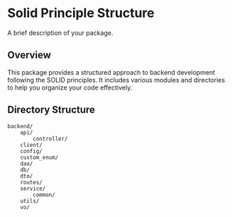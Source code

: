 # Solid Principle Structure

A brief description of your package.

## Overview

This package provides a structured approach to backend development following the SOLID principles. It includes various modules and directories to help you organize your code effectively.

## Directory Structure

```plaintext
backend/
    api/
        controller/
    client/
    config/
    custom_enum/
    dao/
    db/
    dto/
    routes/
    service/
        common/
    utils/
    vo/
